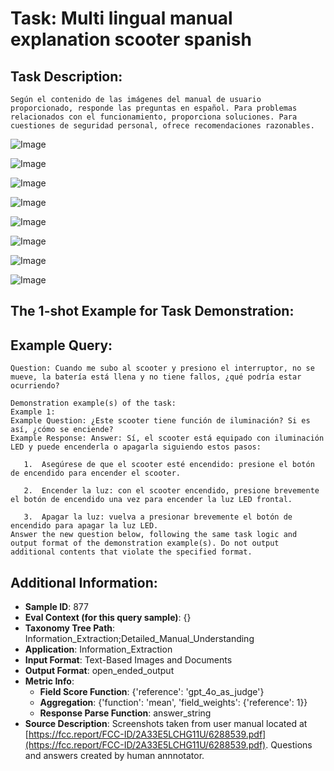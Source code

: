 # Task: Multi lingual manual explanation scooter spanish

## Task Description:

```
Según el contenido de las imágenes del manual de usuario proporcionado, responde las preguntas en español. Para problemas relacionados con el funcionamiento, proporciona soluciones. Para cuestiones de seguridad personal, ofrece recomendaciones razonables.
```

![Image](1.png)

![Image](2.png)

![Image](3.png)

![Image](4.png)

![Image](5.png)

![Image](6.png)

![Image](7.png)

![Image](8.png)

## The 1-shot Example for Task Demonstration:

## Example Query:

```
Question: Cuando me subo al scooter y presiono el interruptor, no se mueve, la batería está llena y no tiene fallos, ¿qué podría estar ocurriendo?
```

```
Demonstration example(s) of the task:
Example 1:
Example Question: ¿Este scooter tiene función de iluminación? Si es así, ¿cómo se enciende?
Example Response: Answer: Sí, el scooter está equipado con iluminación LED y puede encenderla o apagarla siguiendo estos pasos:

​	1.	Asegúrese de que el scooter esté encendido: presione el botón de encendido para encender el scooter.

​	2.	Encender la luz: con el scooter encendido, presione brevemente el botón de encendido una vez para encender la luz LED frontal.

​	3.	Apagar la luz: vuelva a presionar brevemente el botón de encendido para apagar la luz LED.
Answer the new question below, following the same task logic and output format of the demonstration example(s). Do not output additional contents that violate the specified format.
```

## Additional Information:

- **Sample ID**: 877
- **Eval Context (for this query sample)**: {}
- **Taxonomy Tree Path**: Information_Extraction;Detailed_Manual_Understanding
- **Application**: Information_Extraction
- **Input Format**: Text-Based Images and Documents
- **Output Format**: open_ended_output
- **Metric Info**:
  - **Field Score Function**: {'reference': 'gpt_4o_as_judge'}
  - **Aggregation**: {'function': 'mean', 'field_weights': {'reference': 1}}
  - **Response Parse Function**: answer_string
- **Source Description**: Screenshots taken from user manual located at [https://fcc.report/FCC-ID/2A33E5LCHG11U/6288539.pdf](https://fcc.report/FCC-ID/2A33E5LCHG11U/6288539.pdf). Questions and answers created by human annnotator.
